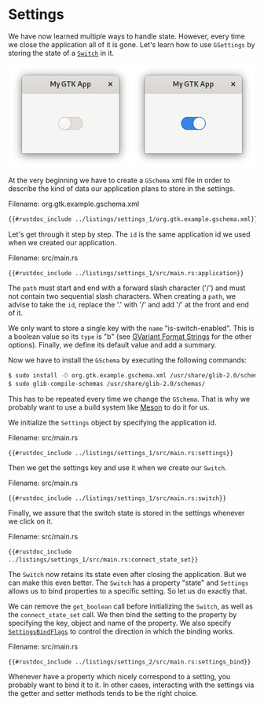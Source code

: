 # Settings

We have now learned multiple ways to handle state.
However, every time we close the application all of it is gone.
Let's learn how to use `GSettings` by storing the state of a [`Switch`](https://gtk-rs.org/gtk4-rs/gtk4/struct.Switch.html) in it.

<div style="text-align:center"><img src="img/settings_buttons.png" /></div>

At the very beginning we have to create a `GSchema` xml file in order to describe the kind of data our application plans to store in the settings.

<span class="filename">Filename: org.gtk.example.gschema.xml</span>

```xml
{{#rustdoc_include ../listings/settings_1/org.gtk.example.gschema.xml}}
```
Let's get through it step by step.
The `id` is the same application id we used when we created our application.

<span class="filename">Filename: src/main.rs</span>

```rust,no_run
{{#rustdoc_include ../listings/settings_1/src/main.rs:application}}
```
The `path` must start and end with a forward slash character ('/') and must not contain two sequential slash characters.
When creating a `path`, we advise to take the `id`, replace the '.' with '/' and add '/' at the front and end of it.

We only want to store a single key with the `name` "is-switch-enabled".
This is a boolean value so its `type` is "b" (see [GVariant Format Strings](https://developer.gnome.org/glib/stable/gvariant-format-strings.html) for the other options).
Finally, we define its default value and add a summary.

Now we have to install the `GSchema` by executing the following commands:

```bash
$ sudo install -D org.gtk.example.gschema.xml /usr/share/glib-2.0/schemas/
$ sudo glib-compile-schemas /usr/share/glib-2.0/schemas/
```

This has to be repeated every time we change the `GSchema`.
That is why we probably want to use a build system like [Meson](https://mesonbuild.com/) to do it for us.

We initialize the `Settings` object by specifying the application id.

<span class="filename">Filename: src/main.rs</span>

```rust,no_run
{{#rustdoc_include ../listings/settings_1/src/main.rs:settings}}
```

Then we get the settings key and use it when we create our `Switch`.

<span class="filename">Filename: src/main.rs</span>

```rust,no_run
{{#rustdoc_include ../listings/settings_1/src/main.rs:switch}}
```

Finally, we assure that the switch state is stored in the settings whenever we click on it.

<span class="filename">Filename: src/main.rs</span>

```rust,no_run
{{#rustdoc_include ../listings/settings_1/src/main.rs:connect_state_set}}
```

The `Switch` now retains its state even after closing the application.
But we can make this even better.
The `Switch` has a property "state" and `Settings` allows us to bind properties to a specific setting.
So let us do exactly that.

We can remove the `get_boolean` call before initializing the `Switch`, as well as the `connect_state_set` call.
We then bind the setting to the property by specifying the key, object and name of the property.
We also specify [`SettingsBindFlags`](https://gtk-rs.org/docs/gio/struct.SettingsBindFlags.html) to control the direction in which the binding works.

<span class="filename">Filename: src/main.rs</span>

```rust,no_run
{{#rustdoc_include ../listings/settings_2/src/main.rs:settings_bind}}
```

Whenever have a property which nicely correspond to a setting, you probably want to bind it to it.
In other cases, interacting with the settings via the getter and setter methods tends to be the right choice.